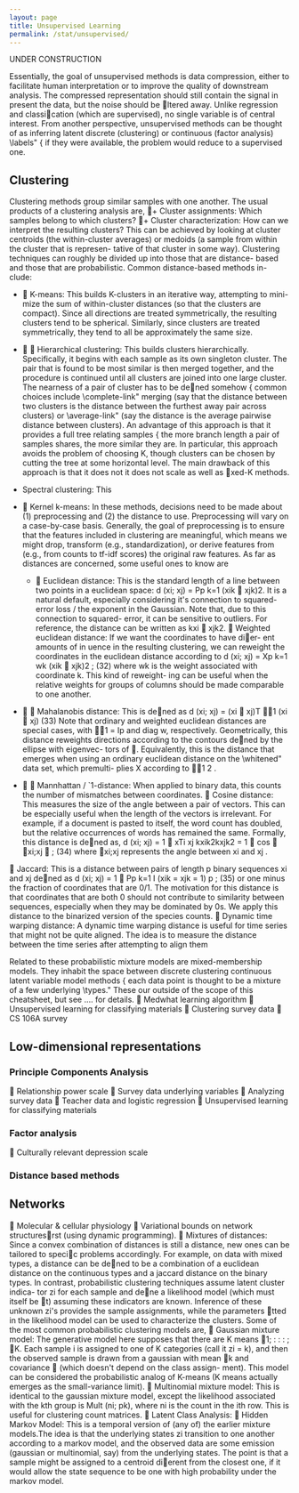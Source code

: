 ```yaml
---
layout: page
title: Unsupervised Learning
permalink: /stat/unsupervised/
---
```


UNDER CONSTRUCTION

Essentially, the goal of unsupervised methods is data compression, either to
facilitate human interpretation or to improve the quality of downstream analysis.
The compressed representation should still contain the signal in present the
data, but the noise should be ltered away. Unlike regression and classication
(which are supervised), no single variable is of central interest. From another
perspective, unsupervised methods can be thought of as inferring latent discrete
(clustering) or continuous (factor analysis) \labels" { if they were available, the
problem would reduce to a supervised one.

## Clustering
Clustering methods group similar samples with one another. The usual products
of a clustering analysis are,
+ Cluster assignments: Which samples belong to which clusters?
+  Cluster characterization: How can we interpret the resulting clusters?
This can be achieved by looking at cluster centroids (the within-cluster
averages) or medoids (a sample from within the cluster that is represen-
tative of that cluster in some way).
Clustering techniques can roughly be divided up into those that are distance-
based and those that are probabilistic. Common distance-based methods in-
clude:
+  K-means: This builds K-clusters in an iterative way, attempting to mini-
mize the sum of within-cluster distances (so that the clusters are compact).
Since all directions are treated symmetrically, the resulting clusters tend
to be spherical. Similarly, since clusters are treated symmetrically, they
tend to all be approximately the same size.
+   Hierarchical clustering: This builds clusters hierarchically. Specifically, it
begins with each sample as its own singleton cluster. The pair that is
found to be most similar is then merged together, and the procedure is
continued until all clusters are joined into one large cluster. The nearness
of a pair of cluster has to be dened somehow { common choices include
\complete-link" merging (say that the distance between two clusters is the
distance between the furthest away pair across clusters) or \average-link"
(say the distance is the average pairwise distance between clusters). An
advantage of this approach is that it provides a full tree relating samples
{ the more branch length a pair of samples shares, the more similar they
are. In particular, this approach avoids the problem of choosing K, though
clusters can be chosen by cutting the tree at some horizontal level. The
main drawback of this approach is that it does not it does not scale as
well as xed-K methods.


+ Spectral clustering: This

+  Kernel k-means:
In these methods, decisions need to be made about (1) preprocessing and (2)
the distance to use. Preprocessing will vary on a case-by-case basis. Generally,
the goal of preprocessing is to ensure that the features included in clustering are
meaningful, which means we might drop, transform (e.g., standardization), or
derive features from (e.g., from counts to tf-idf scores) the original raw features.
As far as distances are concerned, some useful ones to know are
  +  Euclidean distance: This is the standard length of a line between two
points in a euclidean space: d (xi; xj) =
Pp
k=1 (xik 􀀀 xjk)2. It is a natural
default, especially considering it's connection to squared-error loss / the
exponent in the Gaussian. Note that, due to this connection to squared-
error, it can be sensitive to outliers. For reference, the distance can be
written as kxi 􀀀 xjk2.
 Weighted euclidean distance: If we want the coordinates to have dier-
ent amounts of in
uence in the resulting clustering, we can reweight the
coordinates in the euclidean distance according to
d (xi; xj) =
Xp
k=1
wk (xik 􀀀 xjk)2 ; (32)
where wk is the weight associated with coordinate k. This kind of reweight-
ing can be useful when the relative weights for groups of columns should
be made comparable to one another.
+   Mahalanobis distance: This is dened as
d (xi; xj) = (xi 􀀀 xj)T 􀀀1 (xi 􀀀 xj) (33)
Note that ordinary and weighted euclidean distances are special cases, with
􀀀1 = Ip and diag w, respectively. Geometrically, this distance reweights
directions according to the contours dened by the ellipse with eigenvec-
tors of . Equivalently, this is the distance that emerges when using an
ordinary euclidean distance on the \whitened" data set, which premulti-
plies X according to 􀀀1
2 .
+   Mannhattan / `1-distance: When applied to binary data, this counts the
number of mismatches between coordinates.
 Cosine distance: This measures the size of the angle between a pair of
vectors. This can be especially useful when the length of the vectors is
irrelevant. For example, if a document is pasted to itself, the word count
has doubled, but the relative occurrences of words has remained the same.
Formally, this distance is dened as,
d (xi; xj) = 1 􀀀
xTi
xj
kxik2kxjk2
= 1 􀀀 cos
􀀀
xi;xj

; (34)
where xi;xj represents the angle between xi and xj .

 Jaccard: This is a distance between pairs of length p binary sequences xi
and xj dened as
d (xi; xj) = 1 􀀀
Pp
k=1 I (xik = xjk = 1)
p
; (35)
or one minus the fraction of coordinates that are 0/1. The motivation for
this distance is that coordinates that are both 0 should not contribute to
similarity between sequences, especially when they may be dominated by
0s. We apply this distance to the binarized version of the species counts.
 Dynamic time warping distance: A dynamic time warping distance is
useful for time series that might not be quite aligned. The idea is to
measure the distance between the time series after attempting to align
them

Related to these probabilistic mixture models are mixed-membership models.
They inhabit the space between discrete clustering continuous latent variable
model methods { each data point is thought to be a mixture of a few underlying
\types." These our outside of the scope of this cheatsheet, but see .... for details.
 Medwhat learning algorithm
 Unsupervised learning for classifying materials
 Clustering survey data
 CS 106A survey


## Low-dimensional representations
### Principle Components Analysis
 Relationship power scale
 Survey data underlying variables
 Analyzing survey data
 Teacher data and logistic regression
 Unsupervised learning for classifying materials
###  Factor analysis
 Culturally relevant depression scale
### Distance based methods


##  Networks
 Molecular & cellular physiology
 Variational bounds on network structuresrst (using dynamic programming).
 Mixtures of distances: Since a convex combination of distances is still a
distance, new ones can be tailored to specic problems accordingly. For
example, on data with mixed types, a distance can be dened to be a
combination of a euclidean distance on the continuous types and a jaccard
distance on the binary types.
In contrast, probabilistic clustering techniques assume latent cluster indica-
tor zi for each sample and dene a likelihood model (which must itself be t)
assuming these indicators are known. Inference of these unknown zi's provides
the sample assignments, while the parameters tted in the likelihood model can
be used to characterize the clusters. Some of the most common probabilistic
clustering models are,
 Gaussian mixture model: The generative model here supposes that there
are K means 1; : : : ; K. Each sample i is assigned to one of K categories
(call it zi = k), and then the observed sample is drawn from a gaussian
with mean k and covariance  (which doesn't depend on the class assign-
ment). This model can be considered the probabilistic analog of K-means
(K means actually emerges as the small-variance limit).
 Multinomial mixture model: This is identical to the gaussian mixture
model, except the likelihood associated with the kth group is Mult (ni; pk),
where ni is the count in the ith row. This is useful for clustering count
matrices.
 Latent Class Analysis:
 Hidden Markov Model: This is a temporal version of (any of) the earlier
mixture models.The idea is that the underlying states zi transition to one
another according to a markov model, and the observed data are some
emission (gaussian or multinomial, say) from the underlying states. The
point is that a sample might be assigned to a centroid dierent from
the closest one, if it would allow the state sequence to be one with high
probability under the markov model.
